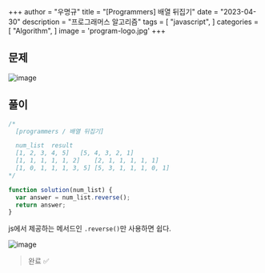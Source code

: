 +++
author = "우명규"
title = "[Programmers] 배열 뒤집기"
date = "2023-04-30"
description = "프로그래머스 알고리즘"
tags = [
    "javascript",
]
categories = [
    "Algorithm",
]
image = 'program-logo.jpg'
+++

<!--more-->

## 문제

![image](https://user-images.githubusercontent.com/67165016/235337734-1176178b-2af1-4221-8e32-a57269c3bd3d.png)

## 풀이

```javascript
/*
  [programmers / 배열 뒤집기]

  num_list	result
  [1, 2, 3, 4, 5]	[5, 4, 3, 2, 1]
  [1, 1, 1, 1, 1, 2]	[2, 1, 1, 1, 1, 1]
  [1, 0, 1, 1, 1, 3, 5]	[5, 3, 1, 1, 1, 0, 1]
*/

function solution(num_list) {
  var answer = num_list.reverse();
  return answer;
}
```

js에서 제공하는 메서드인 `.reverse()`만 사용하면 쉽다.

![image](https://user-images.githubusercontent.com/67165016/235337777-f93eb03d-ae83-448d-95ee-9cc31f9459de.png)

> 완료 ✅
